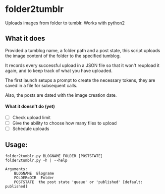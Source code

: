 folder2tumblr
=============

Uploads images from folder to tumblr.
Works with python2

## What it does
Provided a tumblog name, a folder path and a post state, this script uploads the image content of the folder to the specified tumblog.

It records every successful upload in a JSON file so that it won't reupload it again, and to keep track of what you have uploaded.

The first launch setups a prompt to create the necessary tokens, they are saved in a file for subsequent calls.

Also, the posts are dated with the image creation date.

#### What it doesn't do (yet)
- [ ] Check upload limit
- [ ] Give the ability to choose how many files to upload
- [ ] Schedule uploads

## Usage:

```
folder2tumblr.py BLOGNAME FOLDER [POSTSTATE]
folder2tumblr.py -h | --help

Arguments:
    BLOGNAME  Blogname
    FOLDER=DIR  Folder
    POSTSTATE  the post state 'queue' or 'published' [default: published]
```
